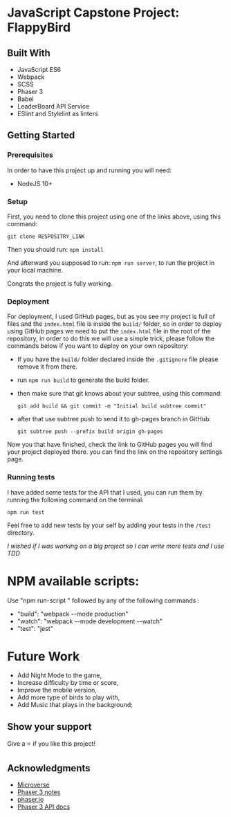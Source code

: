# JavaScript Capstone Project: FlappyBird

## Built With

- JavaScript ES6
- Webpack
- SCSS
- Phaser 3
- Babel
- LeaderBoard API Service
- ESlint and Stylelint as linters

## Getting Started

### Prerequisites

In order to have this project up and running you will need:

- NodeJS 10+

### Setup

First, you need to clone this project using one of the links above, using this command:

`git clone RESPOSITRY_LINK`

Then you should run: `npm install`

And afterward you supposed to run: `npm run server`, to run the project in your local machine.

Congrats the project is fully working.

### Deployment

For deployment, I used GitHub pages, but as you see my project is full of files and the `index.html` file is inside the `build/` folder, so in order to deploy using GitHub pages we need to put the `index.html` file in the root of the repository, in order to do this we will use a simple trick, please follow the commands below if you want to deploy on your own repository:

- If you have the `build/` folder declared inside the `.gitignore` file please remove it from there.

- run `npm run build` to generate the build folder.

- then make sure that git knows about your subtree, using this command:

  ```
  git add build && git commit -m "Initial build subtree commit"
  ```

- after that use subtree push to send it to gh-pages branch in GitHub:

  ```
  git subtree push --prefix build origin gh-pages
  ```

Now you that have finished, check the link to GitHub pages you will find your project deployed there. you can find the link on the repository settings page.

### Running tests

I have added some tests for the API that I used, you can run them by running the following command on the terminal:

```terminal
npm run test
```

Feel free to add new tests by your self by adding your tests in the `/test` directory.

_I wished if I was working on a big project so I can write more tests and I use TDD_

# NPM available scripts:

Use "npm run-script " followed by any of the following commands :

- "build": "webpack --mode production"
- "watch": "webpack --mode development --watch"
- "test": "jest"

# Future Work

- Add Night Mode to the game,
- Increase difficulty by time or score,
- Improve the mobile version,
- Add more type of birds to play with,
- Add Music that plays in the background;

## Show your support

Give a ⭐️ if you like this project!

## Acknowledgments

- [Microverse](https://www.microverse.org/)
- [Phaser 3 notes](https://rexrainbow.github.io/phaser3-rex-notes/docs/site/index.html)
- [phaser.io](https://phaser.io)
- [Phaser 3 API docs](https://photonstorm.github.io/phaser3-docs/index.html)
